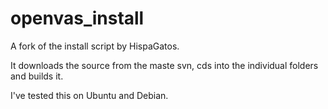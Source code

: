 openvas_install
===============

A fork of the install script by HispaGatos.

It downloads the source from the maste svn, cds into the individual folders and builds it.

I've tested this on Ubuntu and Debian.
